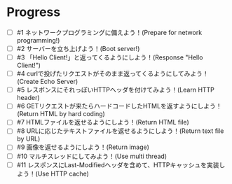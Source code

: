 # Progress

- [ ] #1 ネットワークプログラミングに備えよう！(Prepare for network programming!)
- [ ] #2 サーバーを立ち上げよう！(Boot server!)
- [ ] #3 「Hello Client!」と返ってくるようにしよう！(Response "Hello Client!")
- [ ] #4 curlで投げたリクエストがそのまま返ってくるようにしてみよう！(Create Echo Server)
- [ ] #5 レスポンスにそれっぽいHTTPヘッダを付けてみよう！(Learn HTTP header)
- [ ] #6 GETリクエストが来たらハードコードしたHTMLを返すようにしよう！(Return HTML by hard coding)
- [ ] #7 HTMLファイルを返せるようにしよう！(Return HTML file)
- [ ] #8 URLに応じたテキストファイルを返せるようにしよう！(Return text file by URL)
- [ ] #9 画像を返せるようにしよう！(Return image)
- [ ] #10 マルチスレッドにしてみよう！(Use multi thread)
- [ ] #11 レスポンスにLast-Modifiedヘッダを含めて、HTTPキャッシュを実装しよう！(Use HTTP cache)
